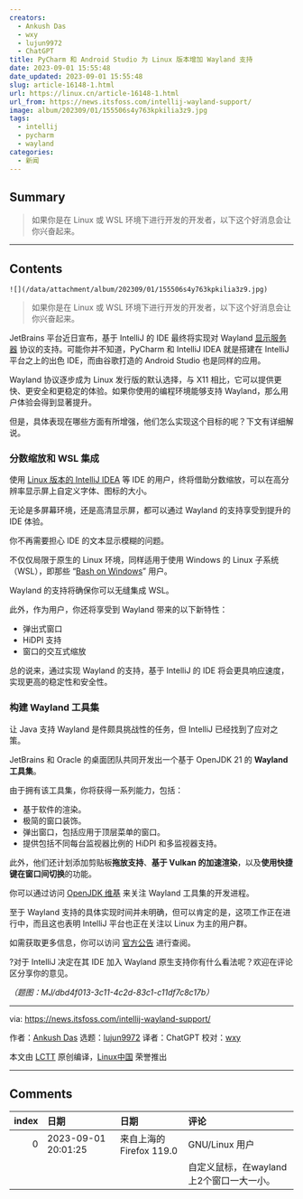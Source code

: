 ```yaml
---
creators:
  - Ankush Das
  - wxy
  - lujun9972
  - ChatGPT
title: PyCharm 和 Android Studio 为 Linux 版本增加 Wayland 支持
date: 2023-09-01 15:55:48
date_updated: 2023-09-01 15:55:48
slug: article-16148-1.html
url: https://linux.cn/article-16148-1.html
url_from: https://news.itsfoss.com/intellij-wayland-support/
image: album/202309/01/155506s4y763kpkilia3z9.jpg
tags:
  - intellij
  - pycharm
  - wayland
categories:
  - 新闻
---
```


## Summary

> 如果你是在 Linux 或 WSL 环境下进行开发的开发者，以下这个好消息会让你兴奋起来。

***

<!-- more -->

## Contents

`![](/data/attachment/album/202309/01/155506s4y763kpkilia3z9.jpg)`

> 
> 如果你是在 Linux 或 WSL 环境下进行开发的开发者，以下这个好消息会让你兴奋起来。
> 
> 
> 

JetBrains 平台近日宣布，基于 IntelliJ 的 IDE 最终将实现对 Wayland [显示服务器](https://itsfoss.com/display-server/) 协议的支持。可能你并不知道，PyCharm 和 IntelliJ IDEA 就是搭建在 IntelliJ 平台之上的出色 IDE，而由谷歌打造的 Android Studio 也是同样的应用。

Wayland 协议逐步成为 Linux 发行版的默认选择，与 X11 相比，它可以提供更快、更安全和更稳定的体验。如果你使用的编程环境能够支持 Wayland，那么用户体验会得到显著提升。

但是，具体表现在哪些方面有所增强，他们怎么实现这个目标的呢？下文有详细解说。

### 分数缩放和 WSL 集成

使用 [Linux 版本的 IntelliJ IDEA](https://itsfoss.com/install-intellij-ubuntu-linux/) 等 IDE 的用户，终将借助分数缩放，可以在高分辨率显示屏上自定义字体、图标的大小。

无论是多屏幕环境，还是高清显示屏，都可以通过 Wayland 的支持享受到提升的 IDE 体验。

你不再需要担心 IDE 的文本显示模糊的问题。

不仅仅局限于原生的 Linux 环境，同样适用于使用 Windows 的 Linux 子系统（WSL），即那些 “[Bash on Windows](https://itsfoss.com/install-bash-on-windows/)” 用户。

Wayland 的支持将确保你可以无缝集成 WSL。

此外，作为用户，你还将享受到 Wayland 带来的以下新特性：

* 弹出式窗口
* HiDPI 支持
* 窗口的交互式缩放

总的说来，通过实现 Wayland 的支持，基于 IntelliJ 的 IDE 将会更具响应速度，实现更高的稳定性和安全性。

### 构建 Wayland 工具集

让 Java 支持 Wayland 是件颇具挑战性的任务，但 IntelliJ 已经找到了应对之策。

JetBrains 和 Oracle 的桌面团队共同开发出一个基于 OpenJDK 21 的 **Wayland 工具集**。

由于拥有该工具集，你将获得一系列能力，包括：

* 基于软件的渲染。
* 极简的窗口装饰。
* 弹出窗口，包括应用于顶层菜单的窗口。
* 提供包括不同每台监视器比例的 HiDPI 和多监视器支持。

此外，他们还计划添加剪贴板**拖放支持**、**基于 Vulkan 的加速渲染**，以及**使用快捷键在窗口间切换**的功能。

你可以通过访问 [OpenJDK 维基](https://wiki.openjdk.org/display/wakefield/Work+breakdown) 来关注 Wayland 工具集的开发进程。

至于 Wayland 支持的具体实现时间并未明确，但可以肯定的是，这项工作正在进行中，而且这也表明 IntelliJ 平台也正在关注以 Linux 为主的用户群。

如需获取更多信息，你可以访问 [官方公告](https://blog.jetbrains.com/platform/2023/08/wayland-support/) 进行查阅。

?对于 IntelliJ 决定在其 IDE 加入 Wayland 原生支持你有什么看法呢？欢迎在评论区分享你的意见。

*（题图：MJ/dbd4f013-3c11-4c2d-83c1-c11df7c8c17b）*

---

via: <https://news.itsfoss.com/intellij-wayland-support/>

作者：[Ankush Das](https://news.itsfoss.com/author/ankush/) 选题：[lujun9972](https://github.com/lujun9972) 译者：ChatGPT 校对：[wxy](https://github.com/wxy)

本文由 [LCTT](https://github.com/LCTT/TranslateProject) 原创编译，[Linux中国](https://linux.cn/) 荣誉推出

***

## Comments

|   index | 日期                | 日期                                    | 评论                                                                |
|--------:|:--------------------|:----------------------------------------|:--------------------------------------------------------------------|
|       0 | 2023-09-01 20:01:25 | 来自上海的 Firefox 119.0|GNU/Linux 用户 | 真没发现 wayland比x11在直接用户体验上好在哪儿<br /> |
|         |                     |                                         | 自定义鼠标，在wayland上2个窗口一大一小。                            |
